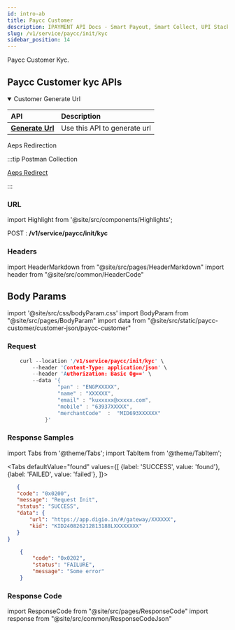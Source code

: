 ```yaml
---
id: intro-ab
title: Paycc Customer 
description: IPAYMENT API Docs - Smart Payout, Smart Collect, UPI Stack, Validation Suite, Aeps, Dmt
slug: /v1/service/paycc/init/kyc
sidebar_position: 14
---
```


<p>Paycc Customer Kyc. </p>

## Paycc Customer kyc APIs


<details open>
<summary> Customer Generate Url</summary>

| API                                                                           | Description                                     |
| :---------------------------------------------------------------------------- | :---------------------------------------------- |
| <a href="/docs/v1/service/paycc/init/kyc">**Generate Url**</a>| Use this API to generate url

</details>


Aeps Redirection

:::tip Postman Collection

<a href="https://www.google.com" target="_blank">Aeps Redirect</a>

:::

### URL

import Highlight from '@site/src/components/Highlights';

<Highlight className="post">POST</Highlight> : <strong>/v1/service/paycc/init/kyc</strong>

### Headers

import HeaderMarkdown from "@site/src/pages/HeaderMarkdown"
import header from "@site/src/common/HeaderCode"

<HeaderMarkdown data={header}/>

## Body Params

import '@site/src/css/bodyParam.css'
import BodyParam from "@site/src/pages/BodyParam"
import data from "@site/src/static/paycc-customer/customer-json/paycc-customer"

<BodyParam data={data}/>

### Request

```c title="Example Request"
    curl --location '/v1/service/paycc/init/kyc' \
        --header 'Content-Type: application/json' \
        --header 'Authorization: Basic Og==' \
        --data '{
                "pan" : "ENGPXXXXX",
                "name" : "XXXXXX",
                "email" : "kuxxxxx@xxxxx.com",
                "mobile" : "63937XXXXX",
                "merchantCode"  :  "MID693XXXXXX"
            }'
```

### Response Samples

import Tabs from '@theme/Tabs';
import TabItem from '@theme/TabItem';

<Tabs
    defaultValue="found"
    values={[
        {label: 'SUCCESS', value: 'found'},
        {label: 'FAILED', value: 'failed'},
    ]}>

<TabItem value="found">

 ```json
    {
    "code": "0x0200",
    "message": "Request Init",
    "status": "SUCCESS",
    "data": {
        "url": "https://app.digio.in/#/gateway/XXXXXX",
        "kid": "KID240826212813188LXXXXXXXX"
    }
}
 ```

</TabItem>

<TabItem value="failed">

```json
    {
        "code": "0x0202",
        "status": "FAILURE",
        "message": "Some error"
    }
```

</TabItem>
</Tabs>

### Response Code

import ResponseCode from "@site/src/pages/ResponseCode"
import response from "@site/src/common/ResponseCodeJson"

<ResponseCode data={response}/>

